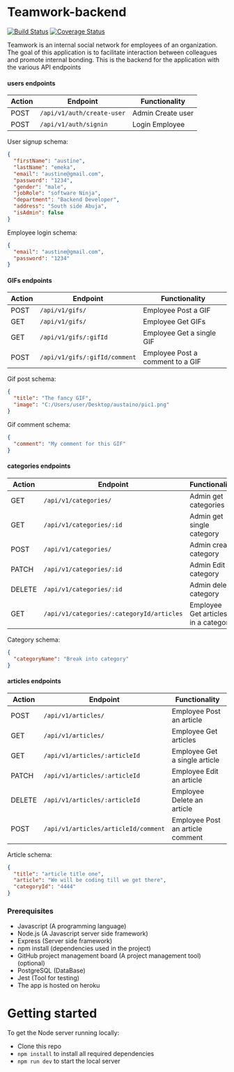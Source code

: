 # Teamwork-backend

[![Build Status](https://travis-ci.org/austainodedon/teamwork-backend.svg?branch=develop)](https://travis-ci.org/austainodedon/teamwork-backend) [![Coverage Status](https://coveralls.io/repos/github/austainodedon/teamwork-backend/badge.svg?branch=develop&service=github)](https://coveralls.io/github/austainodedon/teamwork-backend?branch=develop)

Teamwork is an internal social network for employees of an organization. The goal of this application is to facilitate interaction between colleagues and promote internal bonding. This is the backend for the application with the various API endpoints

#### users endpoints

| Action | Endpoint                   | Functionality     |
| ------ | -------------------------- | ----------------- |
| POST   | `/api/v1/auth/create-user` | Admin Create user |
| POST   | `/api/v1/auth/signin`      | Login Employee    |

User signup schema:

```json
{
  "firstName": "austine",
  "lastName": "emeka",
  "email": "austine@gmail.com",
  "password": "1234",
  "gender": "male",
  "jobRole": "software Ninja",
  "department": "Backend Developer",
  "address": "South side Abuja",
  "isAdmin": false
}
```

Employee login schema:

```json
{
  "email": "austine@gmail.com",
  "password": "1234"
}
```

#### GIFs endpoints

| Action | Endpoint                      | Functionality                    |
| ------ | ----------------------------- | -------------------------------- |
| POST   | `/api/v1/gifs/`               | Employee Post a GIF              |
| GET    | `/api/v1/gifs/`               | Employee Get GIFs                |
| GET    | `/api/v1/gifs/:gifId`         | Employee Get a single GIF        |
| POST   | `/api/v1/gifs/:gifId/comment` | Employee Post a comment to a GIF |

Gif post schema:

```json
{
  "title": "The fancy GIF",
  "image": "C:/Users/user/Desktop/austaino/pic1.png"
}
```

Gif comment schema:

```json
{
  "comment": "My comment for this GIF"
}
```

#### categories endpoints

| Action | Endpoint                                  | Functionality                       |
| ------ | ----------------------------------------- | ----------------------------------- |
| GET    | `/api/v1/categories/`                     | Admin get categories                |
| GET    | `/api/v1/categories/:id`                  | Admin get single category           |
| POST   | `/api/v1/categories/`                     | Admin create category               |
| PATCH  | `/api/v1/categories/:id`                  | Admin Edit category                 |
| DELETE | `/api/v1/categories/:id`                  | Admin delete category               |
| GET    | `/api/v1/categories/:categoryId/articles` | Employee Get articles in a category |

Category schema:

```json
{
  "categoryName": "Break into category"
}
```

#### articles endpoints

| Action | Endpoint                             | Functionality                    |
| ------ | ------------------------------------ | -------------------------------- |
| POST   | `/api/v1/articles/`                  | Employee Post an article         |
| GET    | `/api/v1/articles/`                  | Employee Get articles            |
| GET    | `/api/v1/articles/:articleId`        | Employee Get a single article    |
| PATCH  | `/api/v1/articles/:articleId`        | Employee Edit an article         |
| DELETE | `/api/v1/articles/:articleId`        | Employee Delete an article       |
| POST   | `/api/v1/articles/articleId/comment` | Employee Post an article comment |

Article schema:

```json
{
  "title": "article title one",
  "article": "We will be coding till we get there",
  "categoryId": "4444"
}
```

### Prerequisites

- Javascript (A programming language)
- Node.js (A Javascript server side framework)
- Express (Server side framework)
- npm install (dependencies used in the project)
- GitHub project management board (A project management tool) (optional)
- ​PostgreSQL (DataBase)
- Jest (Tool for testing)
- The app is hosted on heroku

# Getting started

To get the Node server running locally:

- Clone this repo
- `npm install` to install all required dependencies
- `npm run dev` to start the local server
